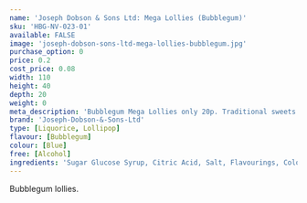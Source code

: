 ```yaml
---
name: 'Joseph Dobson & Sons Ltd: Mega Lollies (Bubblegum)'
sku: 'HBG-NV-023-01'
available: FALSE
image: 'joseph-dobson-sons-ltd-mega-lollies-bubblegum.jpg'
purchase_option: 0
price: 0.2
cost_price: 0.08
width: 110
height: 40
depth: 20
weight: 0
meta_description: 'Bubblegum Mega Lollies only 20p. Traditional sweets and more at Humbugs Confectionery Store. Specialists in satisfying your sweet tooth!'
brand: 'Joseph-Dobson-&-Sons-Ltd'
type: [Liquorice, Lollipop]
flavour: [Bubblegum]
colour: [Blue]
free: [Alcohol]
ingredients: 'Sugar Glucose Syrup, Citric Acid, Salt, Flavourings, Colours: E133, E129. Contains Sulphites. May contain traces of milk.'
---
```

Bubblegum lollies.